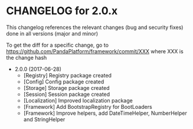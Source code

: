 CHANGELOG for 2.0.x
===================

This changelog references the relevant changes (bug and security fixes) done
in all versions (major and minor)

To get the diff for a specific change, go to https://github.com/PandaPlatform/framework/commit/XXX where
XXX is the change hash

* 2.0.0 (2017-06-28)
  * [Registry] Registry package created
  * [Config] Config package created
  * [Storage] Storage package created
  * [Session] Session package created
  * [Localization] Improved localization package
  * [Framework] Add BootstrapRegistry for BootLoaders
  * [Framework] Improve helpers, add DateTimeHelper, NumberHelper and StringHelper
